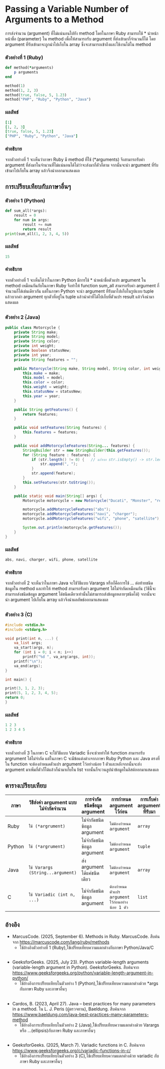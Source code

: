 # Passing a Variable Number of Arguments to a Method
การส่งจำนวน (argument) ที่ไม่แน่นอนไปยัง method โดยในภาษา Ruby สามารถใช้ * นำหน้าหน้าชื่อ (parameter) ใน method เพื่อให้สามารถรับ argument ที่ส่งเข้ามากี่จำนวนก็ได้ โดย argument ที่รับเข้ามาจะถูกนำไปเก็บใน array ซึ่งจะสามารถเข้าถึงและใช้งานได้ใน method
### ตัวอย่างที่ 1 (Ruby)
```Ruby
def method(*arguments)
    p arguments
end

method(1)
method(1, 2, 3)
method(true, false, 5, 1.23)
method("PHP", "Ruby", "Python", "Java")
```    
### ผลลัพธ์
```Ruby
[1]
[1, 2, 3]
[true, false, 5, 1.23]
["PHP", "Ruby", "Python", "Java"]
```
### คำอธิบาย
จากตัวอย่างที่ 1 จะเห็นว่าภาษา Ruby มี method ที่ใช้ (*arguments) จึงสามารถรับค่า argument ที่ส่งมาในจำนวนที่ไม่แน่นอนได้ไม่ว่าจะส่งมากี่ตัวก็ตาม จากนั้นจะนำ argument ที่รับเข้ามาไปเก็บใน array แล้วจึงนำออกมาแสดงผล
##
## การเปรียบเทียบกับภาษาอื่นๆ
### ตัวอย่าง 1 (Python)
```Python
def sum_all(*args):
    result = 0
    for num in args:
        result += num
        return result
print(sum_all(1, 2, 3, 4, 5))
```
### ผลลัพธ์
```Python
15
```
### คำอธิบาย
จากตัวอย่างที่ 1 จะเห็นได้ว่าในภาษา Python มีการใช้ * นำหน้าชื่อตัวแปร argument ใน method เหมือนกันกับในภาษา Ruby จึงทำให้ function sum_all สามารถรับค่า argument กี่จำนวนก็ได้เช่นเดียวกัน แต่ในภาษา Python จะนำ argument ที่รับมาไปเก็บในรูปแบบ tuple แล้วบวกค่า argument ทุกตัวที่อยู่ใน tuple แล้วนำค่าที่ได้ไปเก็บที่ตัวแปร result แล้วจึงนำมาแสดงผล
##
### ตัวอย่าง 2 (๋Java)
```java
public class Motorcycle {
    private String make;
    private String model;
    private String color;
    private int weight;
    private boolean statusNew;
    private int year;
    private String features = "";

    public Motorcycle(String make, String model, String color, int weight, boolean statusNew, int year) {
        this.make = make;
        this.model = model;
        this.color = color;
        this.weight = weight;
        this.statusNew = statusNew;
        this.year = year;
    }

    public String getFeatures() {
        return features;
    }

    public void setFeatures(String features) {
        this.features = features;
    }

    public void addMotorcycleFeatures(String... features) {
        StringBuilder str = new StringBuilder(this.getFeatures());
        for (String feature : features) {
            if (str.length() != 0) {   // แก้จาก str.isEmpty() -> str.length() != 0
                str.append(", ");
            }
            str.append(feature);
        }
        this.setFeatures(str.toString());
    }

    public static void main(String[] args) {
        Motorcycle motorcycle = new Motorcycle("Ducati", "Monster", "red", 350, true, 2023);

        motorcycle.addMotorcycleFeatures("abs");
        motorcycle.addMotorcycleFeatures("navi", "charger");
        motorcycle.addMotorcycleFeatures("wifi", "phone", "satellite");

        System.out.println(motorcycle.getFeatures());
    }
}
```
### ผลลัพธ์
```java
abs, navi, charger, wifi, phone, satellite
```
### คำอธิบาย
จากตัวอย่างที่ 2 จะเห็นว่าในภาษา Java จะใช้วิธีแบบ Varargs หรือก็คือการใช้ ... ต่อท้ายชนิดข้อมูลใน method และทำให้ method สามารถรับค่า argument ได้ไม่จำกัดเหมือนกัน (วิธีนี้จะสามารถส่งชนิดข้อมูล argument ได้ชนิดเดียวเท่านั้นไม่สามารถส่งข้อมูลหลายๆชนิดได้) จากนั้นจะนำ argument ไปเก็บใน array แล้วจึงนำผลลัพธ์ออกมาแสดงผล
##
### ตัวอย่าง 3 (๋C)
```C
#include <stdio.h>
#include <stdarg.h>

void print(int n, ...) {
    va_list args;
    va_start(args, n);  
    for (int i = 0; i < n; i++) 
        printf("%d ", va_arg(args, int));
    printf("\n");
    va_end(args);
}

int main() {

print(3, 1, 2, 3);
print(5, 1, 2, 3, 4, 5);
return 0;
}
```
### ผลลัพธ์
```C
1 2 3 
1 2 3 4 5
```
### คำอธิบาย
จากตัวอย่างที่ 3 ในภาษา C จะใช้วิธีแบบ Variadic ซึ่งจะช่วยทำให้ function สามารถรับ argrument ได้ไม่จำกัด แต่ในภาษา C จะมีข้อแต่งต่างจากภาษา Ruby Python และ Java ตรงที่ใน function จะต้องกำหนดตัวแปร argument ไว้อย่างน้อย 1 ตัวและหลังจากนั้นจะส่ง argument มาเพิ่มกี่ตัวก็ได้แล้วก็นำมาเก็บใน list จากนั้นก็จะวนลูปนำข้อมูลในลิสต์ออกมาแสดงผล
##
## ตารางเปรียบเทียบ
| ภาษา | วิธีส่งค่า argument แบบไม่จำกัดจำนวน |การจำกัดชนิดข้อมูล argument | การกำหนด argument ไว้ก่อน| การเก็บค่า argument ที่รับมา  |
|------|--------------------------------|-----------------------------|-----------------------------|---------------------------|
|Ruby|`ใช้ (*argrument) `|ไม่จำกัดชนิดข้อมูล argument|`ไม่ต้องกำหนด argument`|`array`|
|Python|`ใช้ (*argrument) `|ไม่จำกัดชนิดข้อมูล argument|`ไม่ต้องกำหนด argument`|`tuple`|
|Java|`ใช้ Varargs (String...argument) `|ส่ง argument ได้แค่ชนิดเดียว|`ไม่ต้องกำหนด argument`|`array`|
|C|`ใช้ Variadic (int n, ...)`|ไม่จำกัดชนิดข้อมูล argument|`ต้องกำหนดตัวแปร argument ไว้ก่อนอย่างน้อย 1 ตัว`|`list`|
##
## อ้างอิง
- MarcusCode. (2025, September 6). Methods in Ruby. MarcusCode. สืบค้นจาก https://marcuscode.com/lang/ruby/methods  
  - ใช้อ้างอิงตัวอย่างที่ 1 (Ruby),ใช้เปรียบเทียบความแตกต่างกับภาษา Python/Java/C
##
- GeeksforGeeks. (2025, July 23). Python variable-length arguments (variable-length argument in Python). GeeksforGeeks. สืบค้นจาก https://www.geeksforgeeks.org/python/variable-length-argument-in-python/  
  - ใช้อ้างอิงการเปรียบเทียบในตัวอย่าง 1 (Python),ใช้เปรียบเทียบความแตกต่างด้วย *args กับภาษา Ruby และภาษาอื่นๆ
##
- Cardos, B. (2023, April 27). Java – best practices for many parameters in a method. ใน L. J. Peris (ผู้ตรวจทาน), Baeldung. สืบค้นจาก https://www.baeldung.com/java-best-practices-many-parameters-method  
  - ใช้อ้างอิงการเปรียบเทียบในตัวอย่าง 2 (Java),ใช้เปรียบเทียบความแตกต่างด้วย Varargs หรือ ...(ellipsis)กับภาษา Ruby และภาษาอื่นๆ
##
- GeeksforGeeks. (2025, March 7). Variadic functions in C. สืบค้นจาก https://www.geeksforgeeks.org/c/variadic-functions-in-c/  
  - ใช้อ้างอิงการเปรียบเทียบในตัวอย่าง 3 (C),ใช้เปรียบเทียบความแตกต่างด้วย variadic กับภาษา Ruby และภาษาอื่นๆ
